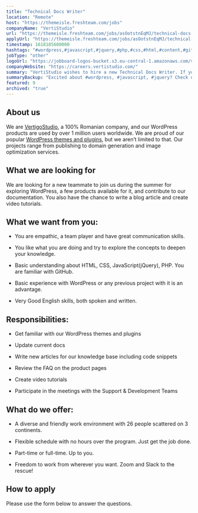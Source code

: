 ```yaml
---
title: "Technical Docs Writer"
location: "Remote"
host: "https://themeisle.freshteam.com/jobs"
companyName: "VertiStudio"
url: "https://themeisle.freshteam.com/jobs/asOotstnEqMJ/technical-docs-writer-remote"
applyUrl: "https://themeisle.freshteam.com/jobs/asOotstnEqMJ/technical-docs-writer-remote#applicant-form"
timestamp: 1618185600000
hashtags: "#wordpress,#javascript,#jquery,#php,#css,#html,#content,#git,#optimization,#English"
jobType: "other"
logoUrl: "https://jobboard-logos-bucket.s3.eu-central-1.amazonaws.com/vertistudio"
companyWebsite: "https://careers.vertistudio.com/"
summary: "VertiStudio wishes to hire a new Technical Docs Writer. If you have basic experience with WordPress or any previous project with it, consider applying."
summaryBackup: "Excited about #wordpress, #javascript, #jquery? Check out this job post!"
featured: 9
archived: "true"
---
```


## About us

We are [VertigoStudio](https://vertistudio.com/), a 100% Romanian company, and our WordPress products are used by over 1 million users worldwide. We are proud of our popular [WordPress themes and plugins](https://themeisle.com/), but we aren’t limited to that. Our projects range from publishing to domain generation and image optimization services. 

## What we are looking for

We are looking for a new teammate to join us during the summer for exploring WordPress, a few products available for it, and contribute to our documentation. You also have the chance to write a blog article and create video tutorials.

## What we want from you:

*   You are empathic, a team player and have great communication skills.
    
*   You like what you are doing and try to explore the concepts to deepen your knowledge.
    
*   Basic understanding about HTML, CSS, JavaScript(jQuery), PHP. You are familiar with GitHub.
    
*   Basic experience with WordPress or any previous project with it is an advantage.
    
*   Very Good English skills, both spoken and written.
    

## Responsibilities:

*   Get familiar with our WordPress themes and plugins
    
*   Update current docs
    
*   Write new articles for our knowledge base including code snippets
    
*   Review the FAQ on the product pages
    
*   Create video tutorials
    
*   Participate in the meetings with the Support & Development Teams
    

## What do we offer:

*   A diverse and friendly work environment with 26 people scattered on 3 continents.
    
*   Flexible schedule with no hours over the program. Just get the job done.
    
*   Part-time or full-time. Up to you. 
    
*   Freedom to work from wherever you want. Zoom and Slack to the rescue!
    

## How to apply

Please use the form below to answer the questions.
